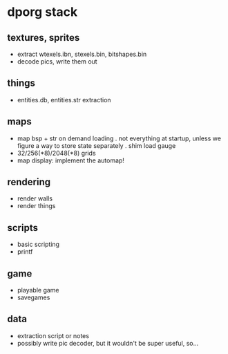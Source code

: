 # dporg stack

## textures, sprites
- extract wtexels.ibn, stexels.bin, bitshapes.bin
- decode pics, write them out

## things
- entities.db, entities.str extraction

## maps
- map bsp + str on demand loading
	. not everything at startup,
	unless we figure a way to store state separately
	. shim load gauge
- 32/256(*8)/2048(*8) grids
- map display: implement the automap!

## rendering
- render walls
- render things

## scripts
- basic scripting
- printf

## game
- playable game
- savegames

## data
- extraction script or notes
- possibly write pic decoder, but it wouldn't be super useful, so...
